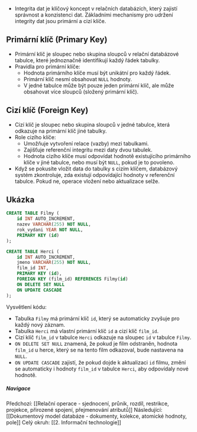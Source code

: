 - Integrita dat je klíčový koncept v relačních databázích, který zajistí správnost a konzistenci dat. Základními mechanismy pro udržení integrity dat jsou primární a cizí klíče.

## Primární klíč (Primary Key)
- Primární klíč je sloupec nebo skupina sloupců v relační databázové tabulce, které jednoznačně identifikují každý řádek tabulky.
- Pravidla pro primární klíče:
	- Hodnota primárního klíče musí být unikátní pro každý řádek.
	- Primární klíč nesmí obsahovat `NULL` hodnoty.
	- V jedné tabulce může být pouze jeden primární klíč, ale může obsahovat více sloupců (složený primární klíč).

## Cizí klíč (Foreign Key)
- Cizí klíč je sloupec nebo skupina sloupců v jedné tabulce, která odkazuje na primární klíč jiné tabulky.
- Role cizího klíče:
	- Umožňuje vytvoření relace (vazby) mezi tabulkami.
	- Zajišťuje referenční integritu mezi daty dvou tabulek.
	- Hodnota cizího klíče musí odpovídat hodnotě existujícího primárního klíče v jiné tabulce, nebo musí být `NULL`, pokud je to povoleno.
- Když se pokusíte vložit data do tabulky s cizím klíčem, databázový systém zkontroluje, zda existují odpovídající hodnoty v referenční tabulce. Pokud ne, operace vložení nebo aktualizace selže.

## Ukázka
```sql
CREATE TABLE Filmy (
    id INT AUTO_INCREMENT,
    nazev VARCHAR(255) NOT NULL,
    rok_vydani YEAR NOT NULL,
    PRIMARY KEY (id)
);

CREATE TABLE Herci (
    id INT AUTO_INCREMENT,
    jmeno VARCHAR(255) NOT NULL,
    film_id INT,
    PRIMARY KEY (id),
    FOREIGN KEY (film_id) REFERENCES Filmy(id)
    ON DELETE SET NULL
    ON UPDATE CASCADE
);
```
Vysvětlení kódu:
- Tabulka `Filmy` má primární klíč `id`, který se automaticky zvyšuje pro každý nový záznam.
- Tabulka `Herci` má vlastní primární klíč `id` a cizí klíč `film_id`.
- Cizí klíč `film_id` v tabulce `Herci` odkazuje na sloupec `id` v tabulce `Filmy`.
- `ON DELETE SET NULL` znamená, že pokud je film odstraněn, hodnota `film_id` u herce, který se na tento film odkazoval, bude nastavena na `NULL`.
- `ON UPDATE CASCADE` zajistí, že pokud dojde k aktualizaci `id` filmu, změní se automaticky i hodnoty `film_id` v tabulce `Herci`, aby odpovídaly nové hodnotě.


##### Navigace
Předchozí:  [[Relační operace - sjednocení, průnik, rozdíl, restrikce, projekce, přirozené spojení, přejmenování atributů]]
Následující: [[Dokumentový model databáze - dokumenty, kolekce, atomické hodnoty, pole]]
Celý okruh: [[2. Informační technologie]]
